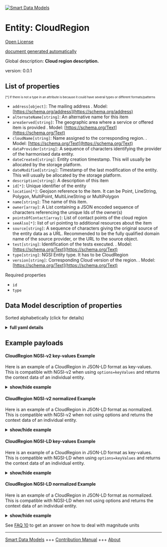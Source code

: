 <!-- 10-Header -->  
[![Smart Data Models](https://smartdatamodels.org/wp-content/uploads/2022/01/SmartDataModels_logo.png "Logo")](https://smartdatamodels.org)  
Entity: CloudRegion  
===================<!-- /10-Header -->  
<!-- 15-License -->  
[Open License](https://github.com/smart-data-models//dataModel.IT/blob/master/CloudRegion/LICENSE.md)  
[document generated automatically](https://docs.google.com/presentation/d/e/2PACX-1vTs-Ng5dIAwkg91oTTUdt8ua7woBXhPnwavZ0FxgR8BsAI_Ek3C5q97Nd94HS8KhP-r_quD4H0fgyt3/pub?start=false&loop=false&delayms=3000#slide=id.gb715ace035_0_60)  
<!-- /15-License -->  
<!-- 20-Description -->  
Global description: **Cloud region description.**  
version: 0.0.1  
<!-- /20-Description -->  
<!-- 30-PropertiesList -->  

## List of properties  

<sup><sub>[*] If there is not a type in an attribute is because it could have several types or different formats/patterns</sub></sup>  
- `address[object]`: The mailing address  . Model: [https://schema.org/address](https://schema.org/address)- `alternateName[string]`: An alternative name for this item  - `areaServed[string]`: The geographic area where a service or offered item is provided  . Model: [https://schema.org/Text](https://schema.org/Text)- `cloudName[string]`: Name assigned to the corresponding region.  . Model: [https://schema.org/Text](https://schema.org/Text)- `dataProvider[string]`: A sequence of characters identifying the provider of the harmonised data entity.  - `dateCreated[string]`: Entity creation timestamp. This will usually be allocated by the storage platform.  - `dateModified[string]`: Timestamp of the last modification of the entity. This will usually be allocated by the storage platform.  - `description[string]`: A description of this item  - `id[*]`: Unique identifier of the entity  - `location[*]`: Geojson reference to the item. It can be Point, LineString, Polygon, MultiPoint, MultiLineString or MultiPolygon  - `name[string]`: The name of this item.  - `owner[array]`: A List containing a JSON encoded sequence of characters referencing the unique Ids of the owner(s)  - `pointsOfContact[array]`: List of contact points of the cloud region  - `seeAlso[*]`: list of uri pointing to additional resources about the item  - `source[string]`: A sequence of characters giving the original source of the entity data as a URL. Recommended to be the fully qualified domain name of the source provider, or the URL to the source object.  - `test[string]`: Identification of the tests executed.  . Model: [https://schema.org/Text](https://schema.org/Text)- `type[string]`: NGSI Entity type. It has to be CloudRegion  - `version[string]`: Corresponding Cloud version of the region.  . Model: [https://schema.org/Text](https://schema.org/Text)<!-- /30-PropertiesList -->  
<!-- 35-RequiredProperties -->  
Required properties  
- `id`  - `type`  <!-- /35-RequiredProperties -->  
<!-- 40-RequiredProperties -->  
<!-- /40-RequiredProperties -->  
<!-- 50-DataModelHeader -->  
## Data Model description of properties  
Sorted alphabetically (click for details)  
<!-- /50-DataModelHeader -->  
<!-- 60-ModelYaml -->  
<details><summary><strong>full yaml details</strong></summary>    
```yaml  
CloudRegion:    
  description: 'Cloud region description.'    
  properties:    
    address:    
      description: 'The mailing address'    
      properties:    
        addressCountry:    
          description: 'Property. The country. For example, Spain. Model:''https://schema.org/addressCountry'''    
          type: string    
        addressLocality:    
          description: 'Property. The locality in which the street address is, and which is in the region. Model:''https://schema.org/addressLocality'''    
          type: string    
        addressRegion:    
          description: 'Property. The region in which the locality is, and which is in the country. Model:''https://schema.org/addressRegion'''    
          type: string    
        postOfficeBoxNumber:    
          description: 'Property. The post office box number for PO box addresses. For example, 03578. Model:''https://schema.org/postOfficeBoxNumber'''    
          type: string    
        postalCode:    
          description: 'Property. The postal code. For example, 24004. Model:''https://schema.org/https://schema.org/postalCode'''    
          type: string    
        streetAddress:    
          description: 'Property. The street address. Model:''https://schema.org/streetAddress'''    
          type: string    
      type: object    
      x-ngsi:    
        model: https://schema.org/address    
        type: Property    
    alternateName:    
      description: 'An alternative name for this item'    
      type: string    
      x-ngsi:    
        type: Property    
    areaServed:    
      description: 'The geographic area where a service or offered item is provided'    
      type: string    
      x-ngsi:    
        model: https://schema.org/Text    
        type: Property    
    cloudName:    
      description: 'Name assigned to the corresponding region.'    
      type: string    
      x-ngsi:    
        model: https://schema.org/Text    
        type: Property    
    dataProvider:    
      description: 'A sequence of characters identifying the provider of the harmonised data entity.'    
      type: string    
      x-ngsi:    
        type: Property    
    dateCreated:    
      description: 'Entity creation timestamp. This will usually be allocated by the storage platform.'    
      format: date-time    
      type: string    
      x-ngsi:    
        type: Property    
    dateModified:    
      description: 'Timestamp of the last modification of the entity. This will usually be allocated by the storage platform.'    
      format: date-time    
      type: string    
      x-ngsi:    
        type: Property    
    description:    
      description: 'A description of this item'    
      type: string    
      x-ngsi:    
        type: Property    
    id:    
      anyOf: &cloudregion_-_properties_-_owner_-_items_-_anyof    
        - description: 'Property. Identifier format of any NGSI entity'    
          maxLength: 256    
          minLength: 1    
          pattern: ^[\w\-\.\{\}\$\+\*\[\]`|~^@!,:\\]+$    
          type: string    
        - description: 'Property. Identifier format of any NGSI entity'    
          format: uri    
          type: string    
      description: 'Unique identifier of the entity'    
      x-ngsi:    
        type: Property    
    location:    
      description: 'Geojson reference to the item. It can be Point, LineString, Polygon, MultiPoint, MultiLineString or MultiPolygon'    
      oneOf:    
        - description: 'GeoProperty. Geojson reference to the item. Point'    
          properties:    
            bbox:    
              items:    
                type: number    
              minItems: 4    
              type: array    
            coordinates:    
              items:    
                type: number    
              minItems: 2    
              type: array    
            type:    
              enum:    
                - Point    
              type: string    
          required:    
            - type    
            - coordinates    
          title: 'GeoJSON Point'    
          type: object    
        - description: 'GeoProperty. Geojson reference to the item. LineString'    
          properties:    
            bbox:    
              items:    
                type: number    
              minItems: 4    
              type: array    
            coordinates:    
              items:    
                items:    
                  type: number    
                minItems: 2    
                type: array    
              minItems: 2    
              type: array    
            type:    
              enum:    
                - LineString    
              type: string    
          required:    
            - type    
            - coordinates    
          title: 'GeoJSON LineString'    
          type: object    
        - description: 'GeoProperty. Geojson reference to the item. Polygon'    
          properties:    
            bbox:    
              items:    
                type: number    
              minItems: 4    
              type: array    
            coordinates:    
              items:    
                items:    
                  items:    
                    type: number    
                  minItems: 2    
                  type: array    
                minItems: 4    
                type: array    
              type: array    
            type:    
              enum:    
                - Polygon    
              type: string    
          required:    
            - type    
            - coordinates    
          title: 'GeoJSON Polygon'    
          type: object    
        - description: 'GeoProperty. Geojson reference to the item. MultiPoint'    
          properties:    
            bbox:    
              items:    
                type: number    
              minItems: 4    
              type: array    
            coordinates:    
              items:    
                items:    
                  type: number    
                minItems: 2    
                type: array    
              type: array    
            type:    
              enum:    
                - MultiPoint    
              type: string    
          required:    
            - type    
            - coordinates    
          title: 'GeoJSON MultiPoint'    
          type: object    
        - description: 'GeoProperty. Geojson reference to the item. MultiLineString'    
          properties:    
            bbox:    
              items:    
                type: number    
              minItems: 4    
              type: array    
            coordinates:    
              items:    
                items:    
                  items:    
                    type: number    
                  minItems: 2    
                  type: array    
                minItems: 2    
                type: array    
              type: array    
            type:    
              enum:    
                - MultiLineString    
              type: string    
          required:    
            - type    
            - coordinates    
          title: 'GeoJSON MultiLineString'    
          type: object    
        - description: 'GeoProperty. Geojson reference to the item. MultiLineString'    
          properties:    
            bbox:    
              items:    
                type: number    
              minItems: 4    
              type: array    
            coordinates:    
              items:    
                items:    
                  items:    
                    items:    
                      type: number    
                    minItems: 2    
                    type: array    
                  minItems: 4    
                  type: array    
                type: array    
              type: array    
            type:    
              enum:    
                - MultiPolygon    
              type: string    
          required:    
            - type    
            - coordinates    
          title: 'GeoJSON MultiPolygon'    
          type: object    
      x-ngsi:    
        type: GeoProperty    
    name:    
      description: 'The name of this item.'    
      type: string    
      x-ngsi:    
        type: Property    
    owner:    
      description: 'A List containing a JSON encoded sequence of characters referencing the unique Ids of the owner(s)'    
      items:    
        anyOf: *cloudregion_-_properties_-_owner_-_items_-_anyof    
        description: 'Property. Unique identifier of the entity'    
      type: array    
      x-ngsi:    
        type: Property    
    pointsOfContact:    
      description: 'List of contact points of the cloud region'    
      items:    
        description: 'Property. Model:''https://schema.org/ContactPoint''. The details to contact with the item.'    
        properties:    
          areaServed:    
            description: 'Property. The geographic area where a service or offered item is provided. Supersedes serviceArea.'    
            type: string    
          contactType:    
            description: 'Property. Contact type of this item.'    
            type: string    
          email:    
            description: 'Property. Email address of owner.'    
            format: idn-email    
            type: string    
          name:    
            description: 'Property. The name of this item.'    
            type: string    
          telephone:    
            description: 'Property. Telephone of this contact.'    
            type: string    
          url:    
            description: 'Property. URL which provides a description or further information about this item.'    
            format: uri    
            type: string    
        type: object    
      type: array    
      x-ngsi:    
        type: Property    
    seeAlso:    
      description: 'list of uri pointing to additional resources about the item'    
      oneOf:    
        - items:    
            format: uri    
            type: string    
          minItems: 1    
          type: array    
        - format: uri    
          type: string    
      x-ngsi:    
        type: Property    
    source:    
      description: 'A sequence of characters giving the original source of the entity data as a URL. Recommended to be the fully qualified domain name of the source provider, or the URL to the source object.'    
      type: string    
      x-ngsi:    
        type: Property    
    test:    
      description: 'Identification of the tests executed.'    
      format: uri    
      type: string    
      x-ngsi:    
        model: https://schema.org/Text    
        type: Relationship    
    type:    
      description: 'NGSI Entity type. It has to be CloudRegion'    
      enum:    
        - CloudRegion    
      type: string    
      x-ngsi:    
        type: Property    
    version:    
      description: 'Corresponding Cloud version of the region.'    
      type: string    
      x-ngsi:    
        model: https://schema.org/Text    
        type: Property    
  required:    
    - id    
    - type    
  type: object    
  x-derived-from: ""    
  x-disclaimer: 'Redistribution and use in source and binary forms, with or without modification, are permitted  provided that the license conditions are met. Copyleft (c) 2021 Contributors to Smart Data Models Program'    
  x-license-url: https://github.com/smart-data-models/dataModel.IT/blob/master/CloudRegion/LICENSE.md    
  x-model-schema: https://smart-data-models.github.io/dataModel.IT/CloudRegion/schema.json    
  x-model-tags: ""    
  x-version: 0.0.1    
```  
</details>    
<!-- /60-ModelYaml -->  
<!-- 70-MiddleNotes -->  
<!-- /70-MiddleNotes -->  
<!-- 80-Examples -->  
## Example payloads    
#### CloudRegion NGSI-v2 key-values Example    
Here is an example of a CloudRegion in JSON-LD format as key-values. This is compatible with NGSI-v2 when  using `options=keyValues` and returns the context data of an individual entity.  
<details><summary><strong>show/hide example</strong></summary>    
```json  
{  
  "id": "urn:ngsi-ld:CloudRegion:id:Noida",  
  "type": "CloudRegion",  
  "cloudName": "Noida",  
  "contactPoint": {  
    "telephone": "+1-401-555-1212",  
    "contactType": "customer service"  
  },  
  "version": "OpenStack Pike",  
  "location": {  
    "type": "Point",  
    "coordinates": [  
      9.922458,  
      109.478534  
    ]  
  },  
  "test": "urn:ngsi-ld:Tests:Tempest:23278568"  
}  
```  
</details>  
#### CloudRegion NGSI-v2 normalized Example    
Here is an example of a CloudRegion in JSON-LD format as normalized. This is compatible with NGSI-v2 when not using options and returns the context data of an individual entity.  
<details><summary><strong>show/hide example</strong></summary>    
```json  
{  
  "id": "urn:ngsi-ld:CloudRegion:id:Noida",  
  "type": "CloudRegion",  
  "cloudName": {  
    "type": "Text",  
    "value": "Noida"  
  },  
  "pointsOfContact": {  
    "type": "array",  
    "value": [  
      {  
        "email": "theron31@quigley.net"  
      },  
      {  
        "email": "qhuel@gmailo.com"  
      },  
      {  
        "email": "tania88@pfeffer.com"  
      },  
      {  
        "email": "salvador.jacobson@hotmalil.com"  
      },  
      {  
        "email": "uriel08@blick.com"  
      }  
    ]  
  },  
  "version": {  
    "type": "Text",  
    "value": "OpenStack Pike"  
  },  
  "location": {  
    "type": "geo:json",  
    "value": {  
      "type": "Point",  
      "coordinates": [  
        22.1394715,  
        -7.100602  
      ]  
    }  
  },  
  "test": {  
    "type": "Text",  
    "value": "urn:ngsi-ld:Tests:Tempest:23278568"  
  }  
}  
```  
</details>  
#### CloudRegion NGSI-LD key-values Example    
Here is an example of a CloudRegion in JSON-LD format as key-values. This is compatible with NGSI-LD when  using `options=keyValues` and returns the context data of an individual entity.  
<details><summary><strong>show/hide example</strong></summary>    
```json  
{  
    "id": "urn:ngsi-ld:CloudRegion:id:Noida",  
    "type": "CloudRegion",  
    "cloudName": "Noida",  
    "pointsOfContact": [  
        {  
            "telephone": "+1-401-555-1212",  
            "contactType": "customer service"  
        }  
    ],  
    "version": "OpenStack Pike",  
    "location": {  
        "type": "Point",  
        "coordinates": [  
            9.922458,  
            109.478534  
        ]  
    },  
    "test": "urn:ngsi-ld:Tests:Tempest:23278568",  
    "@context": [  
        "https://smart-data-models.github.com/dataModel.IT/context.jsonld",  
        "https://raw.githubusercontent.com/smart-data-models/dataModel.IT/master/context.jsonld"  
    ]  
}  
```  
</details>  
#### CloudRegion NGSI-LD normalized Example    
Here is an example of a CloudRegion in JSON-LD format as normalized. This is compatible with NGSI-LD when not using options and returns the context data of an individual entity.  
<details><summary><strong>show/hide example</strong></summary>    
```json  
{  
    "id": "urn:ngsi-ld:CloudRegion:id:Noida",  
    "type": "CloudRegion",  
    "cloudName": {  
        "type": "Property",  
        "value": "Noida"  
    },  
    "contactPoint": {  
        "type": "Property",  
        "value": [  
            {  
                "email": "theron31@quigley.net"  
            },  
            {  
                "email": "qhuel@gmailo.com"  
            },  
            {  
                "email": "tania88@pfeffer.com"  
            },  
            {  
                "email": "salvador.jacobson@hotmalil.com"  
            },  
            {  
                "email": "uriel08@blick.com"  
            }  
        ]  
    },  
    "version": {  
        "type": "Property",  
        "value": "OpenStack Pike"  
    },  
    "location": {  
        "type": "GeoProperty",  
        "value": {  
            "type": "Point",  
            "coordinates": [  
                22.1394715,  
                -7.100602  
            ]  
        }  
    },  
    "test": {  
        "type": "Relationship",  
        "value": "urn:ngsi-ld:Tests:Tempest:23278568"  
    },  
    "@context": [  
        "https://smart-data-models.github.com/dataModel.IT/context.jsonld",  
        "https://raw.githubusercontent.com/smart-data-models/dataModel.IT/master/context.jsonld"  
    ]  
}  
```  
</details><!-- /80-Examples -->  
<!-- 90-FooterNotes -->  
<!-- /90-FooterNotes -->  
<!-- 95-Units -->  
See [FAQ 10](https://smartdatamodels.org/index.php/faqs/) to get an answer on how to deal with magnitude units  
<!-- /95-Units -->  
<!-- 97-LastFooter -->  
---  
[Smart Data Models](https://smartdatamodels.org) +++ [Contribution Manual](https://bit.ly/contribution_manual) +++ [About](https://bit.ly/Introduction_SDM)<!-- /97-LastFooter -->  

